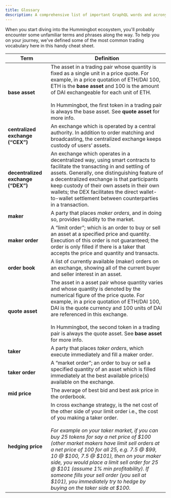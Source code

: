 ```yaml
---
title: Glossary
description: A comprehensive list of important GraphQL words and acronyms
---
```


When you start diving into the Hummingbot ecosystem, you'll probably encounter some unfamiliar terms and phrases along the way. To help you on your journey, we've defined some of the most common trading vocabulary here in this handy cheat sheet.

| Term | Definition |
|------|------------|
| **base asset** | The asset in a trading pair whose quantity is fixed as a single unit in a price quote. For example, in a price quotation of ETH/DAI 100, ETH is the **base asset** and 100 is the amount of DAI exchangeable for each unit of ETH.<br/><br/>In Hummingbot, the first token in a trading pair is always the base asset. See **quote asset** for more info.
| **centralized exchange (“CEX”)** | An exchange which is operated by a central authority.  In addition to order matching and broadcasting, the centralized exchange keeps custody of users’ assets.
| **decentralized exchange (“DEX”)** | An exchange which operates in a decentralized way, using smart contracts to facilitate the transacting in and settling of assets. Generally, one distinguishing feature of a decentralized exchange is that participants keep custody of their own assets in their own wallets; the DEX facilitates the direct wallet-to-wallet settlement between counterparties in a transaction.
| **maker** | A party that places _maker orders_, and in doing so, provides liquidity to the market.
| **maker order** | A “limit order”; which is an order to buy or sell an asset at a specified price and quantity.  Execution of this order is not guaranteed; the order is only filled if there is a taker that accepts the price and quantity and transacts.
| **order book** | A list of currently available (maker) orders on an exchange, showing all of the current buyer and seller interest in an asset.
| **quote asset** | The asset in a asset pair whose quantity varies and whose quantity is denoted by the numerical figure of the price quote. For example, in a price quotation of ETH/DAI 100, DAI is the quote currency and 100 units of DAI are referenced in this exchange.<br/><br/>In Hummingbot, the second token in a trading pair is always the quote asset. See **base asset** for more info.
| **taker** | A party that places _taker orders_, which execute immediately and fill a maker order.
| **taker order** | A “market order”; an order to buy or sell a specified quantity of an asset which is filled immediately at the best available price(s) available on the exchange.
| **mid price** | The average of best bid and best ask price in the orderbook.
| **hedging price** | In cross exchange strategy, is the net cost of the other side of your limit order i.e., the cost of you making a taker order.<br/><br/>*For example on your taker market, if you can buy 25 tokens for say a net price of $100 (other market makers have limit sell orders at a net price of 100 for all 25, e.g. 7.5 @ $99, 10 @ $100, 7.5 @ $101), then on your maker side, you would place a limit sell order for 25 @ $101 (assume 1% min profitability). If someone fills your sell order (you sell at $101), you immediately try to hedge by buying on the taker side at $100.*
